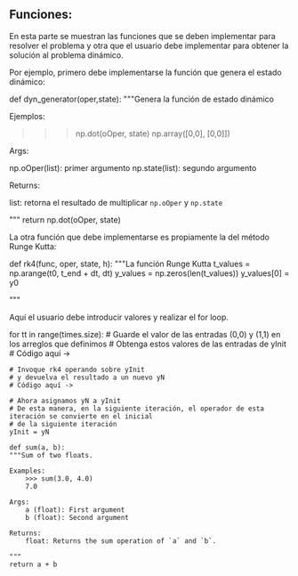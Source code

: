 
## Funciones:  

En esta parte se muestran las funciones que se deben implementar para resolver el problema y otra que el usuario debe implementar para obtener la solución al problema dinámico.

Por ejemplo, primero debe implementarse la función que genera el estado dinámico: 

def dyn_generator(oper,state):
"""Genera la función de estado dinámico

Ejemplos: 
   >>> np.dot(oOper, state)
   np.array([0,0], [0,0]])

Args: 

   np.oOper(list): primer argumento
   np.state(list): segundo argumento 

Returns: 

   list: retorna el resultado de multiplicar `np.oOper` y `np.state`

   """
return np.dot(oOper, state)

La otra función que debe implementarse es propiamente la del método Runge Kutta: 

def rk4(func, oper, state, h):
"""La función Runge Kutta
    t_values = np.arange(t0, t_end + dt, dt)
    y_values = np.zeros(len(t_values))
    y_values[0] = y0

"""

Aquí el usuario debe introducir valores y realizar el for loop. 

for tt in range(times.size):
    # Guarde el valor de las entradas (0,0) y (1,1) en los arreglos que definimos
    # Obtenga estos valores de las entradas de yInit
    # Código aquí ->
    
    # Invoque rk4 operando sobre yInit
    # y devuelva el resultado a un nuevo yN
    # Código aquí ->
    
    # Ahora asignamos yN a yInit
    # De esta manera, en la siguiente iteración, el operador de esta iteración se convierte en el inicial
    # de la siguiente iteración
    yInit = yN

    def sum(a, b):
    """Sum of two floats.

    Examples:
        >>> sum(3.0, 4.0)
        7.0

    Args:
        a (float): First argument
        b (float): Second argument

    Returns:
        float: Returns the sum operation of `a` and `b`.

    """
    return a + b
